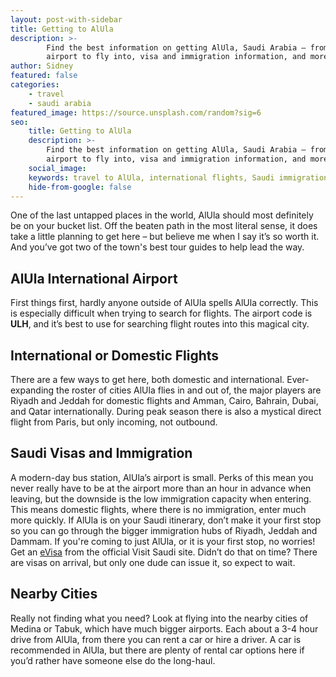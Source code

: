 ```yaml
---
layout: post-with-sidebar
title: Getting to AlUla
description: >-
        Find the best information on getting AlUla, Saudi Arabia – from which
        airport to fly into, visa and immigration information, and more.
author: Sidney
featured: false
categories:
    - travel
    - saudi arabia
featured_image: https://source.unsplash.com/random?sig=6
seo:
    title: Getting to AlUla
    description: >-
        Find the best information on getting AlUla, Saudi Arabia – from which
        airport to fly into, visa and immigration information, and more.
    social_image:
    keywords: travel to AlUla, international flights, Saudi immigration
    hide-from-google: false
---
```

One of the last untapped places in the world, AlUla should most definitely be on your bucket list. Off the beaten path in the most literal sense, it does take a little planning to get here – but believe me when I say it’s so worth it. And you’ve got two of the town's best tour guides to help lead the way.

## AlUla International Airport

First things first, hardly anyone outside of AlUla spells AlUla correctly. This is especially difficult when trying to search for flights. The airport code is **ULH**, and it’s best to use for searching flight routes into this magical city.

## International or Domestic Flights

There are a few ways to get here, both domestic and international. Ever-expanding the roster of cities AlUla flies in and out of, the major players are Riyadh and Jeddah for domestic flights and Amman, Cairo, Bahrain, Dubai, and Qatar internationally. During peak season there is also a mystical direct flight from Paris, but only incoming, not outbound.

## Saudi Visas and Immigration

A modern-day bus station, AlUla’s airport is small. Perks of this mean you never really have to be at the airport more than an hour in advance when leaving, but the downside is the low immigration capacity when entering. This means domestic flights, where there is no immigration, enter much more quickly. If AlUla is on your Saudi itinerary, don’t make it your first stop so you can go through the bigger immigration hubs of Riyadh, Jeddah and Dammam. If you're coming to just AlUla, or it is your first stop, no worries! Get an [eVisa](https://visa.visitsaudi.com/) from the official Visit Saudi site. Didn’t do that on time? There are visas on arrival, but only one dude can issue it, so expect to wait.

## Nearby Cities

Really not finding what you need? Look at flying into the nearby cities of Medina or Tabuk, which have much bigger airports. Each about a 3-4 hour drive from AlUla, from there you can rent a car or hire a driver. A car is recommended in AlUla, but there are plenty of rental car options here if you’d rather have someone else do the long-haul.

&nbsp;